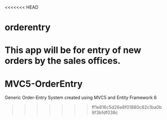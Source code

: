 <<<<<<< HEAD
# orderentry
This app will be for entry of new orders by the sales offices.
=======
# MVC5-OrderEntry
Generic Order-Entry System created using MVC5 and Entity Framework 6
>>>>>>> ff1e816c5d26e8f01880c82c1ba0b9f3bfdf038c
